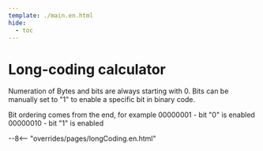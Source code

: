 ```yaml
---
template: ./main.en.html
hide:
  - toc
---
```

# Long-coding calculator

Numeration of Bytes and bits are always starting with 0. Bits can be manually set to "1" to enable a specific bit in binary code.  

Bit ordering comes from the end, for example
00000001 - bit "0" is enabled
00000010 - bit "1" is enabled

--8<-- "overrides/pages/longCoding.en.html"
